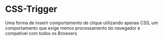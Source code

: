 # CSS-Trigger
Uma forma de inserir comportamento de clique utilizando apenas CSS, um comportamento que exige menos processamento do navegador e compatível com todos os Browsers
